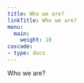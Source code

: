 ```yaml
---
title: Who we are?
linkTitle: Who we are?
menu:
  main:
    weight: 10
cascade:
- type: docs
---
```


Who we are?
